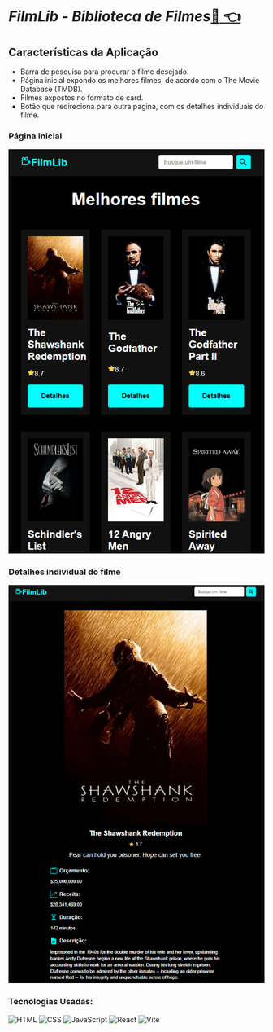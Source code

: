 # _FilmLib - Biblioteca de Filmes_[:link: :point_left:](https://filmlib.netlify.app/)

## Características da Aplicação

- Barra de pesquisa para procurar o filme desejado.
- Página inicial expondo os melhores filmes, de acordo com o The Movie Database (TMDB).
- Filmes expostos no formato de card.
- Botão que redireciona para outra pagina, com os detalhes individuais do filme.

### Página inicial

![Pagina Inicial](public/assets/FilmLib_Home.png)

### Detalhes individual do filme

![Detalhes do filme](public/assets/FilmLib_movie.png)

### Tecnologias Usadas:

![HTML](https://img.shields.io/badge/-HTML-333333?style=flat&logo=HTML5)
![CSS](https://img.shields.io/badge/-CSS-333333?style=flat&logo=CSS3&logoColor=1572B6)
![JavaScript](https://img.shields.io/badge/-JavaScript-333333?style=flat&logo=javascript)
![React](https://img.shields.io/badge/-React-333333?style=flat&logo=react)
![Vite](https://img.shields.io/badge/-Vite-333333?style=flat&logo=vite)
